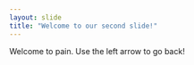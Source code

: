 ```yaml
---
layout: slide
title: "Welcome to our second slide!"
---
```

Welcome to pain.
Use the left arrow to go back!
